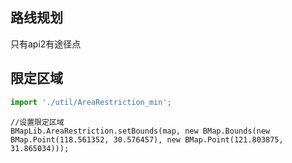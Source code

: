 ## 路线规划
只有api2有途径点

## 限定区域
``` main.js
import './util/AreaRestriction_min';
```
```
//设置限定区域
BMapLib.AreaRestriction.setBounds(map, new BMap.Bounds(new BMap.Point(118.561352, 30.576457), new BMap.Point(121.803875, 31.865034)));
```